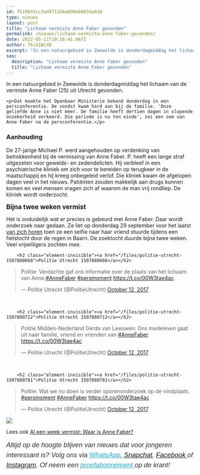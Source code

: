 ```yaml
---
id: f519b91cc3ad4711b8a698eb8634a018
type: nieuws
layout: post
title: "Lichaam vermiste Anne Faber gevonden"
permalink: /nieuws/lichaam-vermiste-anne-faber-gevonden/
date: 2022-05-11T19:16:41.067Z
author: 7biA1WiYB
excerpt: "In een natuurgebied in Zeewolde is donderdagmiddag het lichaam van de vermiste Anne Faber (25) uit Utrecht gevonden.   "
seo:
  description: "Lichaam vermiste Anne Faber gevonden"
  title: "Lichaam vermiste Anne Faber gevonden"
---
```

In een natuurgebied in Zeewolde is donderdagmiddag het lichaam van de vermiste Anne Faber (25) uit Utrecht gevonden.   

    <p>Dat maakte het Openbaar Ministerie bekend donderdag in een persconferentie. De vondst kwam hard aan bij de familie. 'Onze geliefde Anne is niet meer. De familie heeft dertien dagen in slopende onzekerheid verkeerd. Die periode is nu ten einde', zei een oom van Anne Faber na de persconferentie.</p>
<h3>Aanhouding</h3>
<p>De 27-jarige Michael P. werd aangehouden op verdenking van betrokkenheid bij de vermissing van Anne Faber. P. heeft een lange straf uitgezeten voor gewelds- en zedendelicten. Hij verbleef in een psychiatrische kliniek om zich voor te bereiden op terugkeer in de maatschappij en hij kreeg onbegeleid verlof. Die kliniek kwam de afgelopen dagen veel in het nieuws. Patiënten zouden makkelijk aan drugs kunnen komen en veel mensen vragen zich af waarom de man vrij rondliep. De kliniek wordt onderzocht.</p>
<p><span style="font-size: 1.231em; font-weight: bold;">Bijna twee weken vermist</span></p>
<p>Het is onduidelijk wat er precies is gebeurd met Anne Faber. Daar wordt onderzoek naar gedaan. Ze liet op donderdag 29 september voor het laatst <a href="https://7dagen.netlify.app/nieuws/al-een-week-vermist-waar-anne-faber">van zich horen</a> toen ze een selfie naar haar vriend stuurde tijdens een fietstocht door de regen in Baarn. De zoektocht duurde bijna twee weken. Veel vrijwilligers zochten mee.</p>
<p><div class="media media-element-container media-default"><div id="file-419414" class="file file-document file-text-oembed">

        <h2 class="element-invisible"><a href="/files/politie-utrecht-1507880668">Politie Utrecht 1507880668</a></h2>
    
  
  <div class="content">
    
<blockquote class="twitter-tweet" data-width="550"><p lang="nl" dir="ltr">Politie: Verdachte gaf ons informatie over de plaats van het lichaam van Anne.<a href="https://twitter.com/hashtag/AnneFaber?src=hash&amp;ref_src=twsrc%5Etfw">#AnneFaber</a>  <a href="https://twitter.com/hashtag/persmoment?src=hash&amp;ref_src=twsrc%5Etfw">#persmoment</a> <a href="https://t.co/00W3tae4ac">https://t.co/00W3tae4ac</a></p>&mdash; Politie Utrecht (@PolitieUtrecht) <a href="https://twitter.com/PolitieUtrecht/status/918507478274453507?ref_src=twsrc%5Etfw">October 12, 2017</a></blockquote>
<script async="" src="https://platform.twitter.com/widgets.js" charset="utf-8"></script>
  </div>

  
</div>
</div><br><div class="media media-element-container media-default"><div id="file-419415" class="file file-document file-text-oembed">

        <h2 class="element-invisible"><a href="/files/politie-utrecht-1507880712">Politie Utrecht 1507880712</a></h2>
    
  
  <div class="content">
    
<blockquote class="twitter-tweet" data-width="550"><p lang="nl" dir="ltr">Politie Midden-Nederland Gerda van Leeuwen: Ons medeleven gaat uit naar familie, vriend en vrienden van <a href="https://twitter.com/hashtag/AnneFaber?src=hash&amp;ref_src=twsrc%5Etfw">#AnneFaber</a>  <a href="https://t.co/00W3tae4ac">https://t.co/00W3tae4ac</a></p>&mdash; Politie Utrecht (@PolitieUtrecht) <a href="https://twitter.com/PolitieUtrecht/status/918507374528385024?ref_src=twsrc%5Etfw">October 12, 2017</a></blockquote>
<script async="" src="https://platform.twitter.com/widgets.js" charset="utf-8"></script>
  </div>

  
</div>
</div><br><div class="media media-element-container media-default"><div id="file-419416" class="file file-document file-text-oembed">

        <h2 class="element-invisible"><a href="/files/politie-utrecht-1507880781">Politie Utrecht 1507880781</a></h2>
    
  
  <div class="content">
    
<blockquote class="twitter-tweet" data-width="550"><p lang="nl" dir="ltr">Politie: Wat we nu doen is verder sporenonderzoek op de vindplaats. <a href="https://twitter.com/hashtag/persmoment?src=hash&amp;ref_src=twsrc%5Etfw">#persmoment</a> <a href="https://twitter.com/hashtag/AnneFaber?src=hash&amp;ref_src=twsrc%5Etfw">#AnneFaber</a> <a href="https://t.co/00W3tae4ac">https://t.co/00W3tae4ac</a></p>&mdash; Politie Utrecht (@PolitieUtrecht) <a href="https://twitter.com/PolitieUtrecht/status/918507735766925312?ref_src=twsrc%5Etfw">October 12, 2017</a></blockquote>
<script async="" src="https://platform.twitter.com/widgets.js" charset="utf-8"></script>
  </div>

  
</div>
</div>
<div class="kader">
<p><img class="kaderafbeelding" src="https://7dagen.netlify.app/sites/default/files/ff.png"></p>
<p>Lees ook <a href="https://7dagen.netlify.app/nieuws/al-een-week-vermist-waar-anne-faber">Al een week vermist: Waar is Anne Faber?</a></p>
<p><em style="box-sizing: inherit; color: rgb(51, 51, 51); font-family: &quot;PT Sans&quot;, sans-serif; font-size: 18px; line-height: 27px;">Altijd op de hoogte blijven van nieuws dat voor jongeren interessant is? Volg ons via </em><em style="box-sizing: inherit; color: rgb(34, 179, 224); transition: color 0.3s ease; font-family: &quot;PT Sans&quot;, sans-serif; font-size: 18px; line-height: 27px;"><a href="https://7dagen.netlify.app/whatsapp" style="box-sizing: inherit; color: rgb(34, 179, 224); transition: color 0.3s ease; font-family: &quot;PT Sans&quot;, sans-serif; font-size: 18px; line-height: 27px;">WhatsApp</a></em><em style="box-sizing: inherit; color: rgb(51, 51, 51); font-family: &quot;PT Sans&quot;, sans-serif; font-size: 18px; line-height: 27px;">,</em><em style="box-sizing: inherit; color: rgb(34, 179, 224); transition: color 0.3s ease; font-family: &quot;PT Sans&quot;, sans-serif; font-size: 18px; line-height: 27px;"><a href="https://7dagen.netlify.app/whatsapp" style="box-sizing: inherit; color: rgb(34, 179, 224); transition: color 0.3s ease; font-family: &quot;PT Sans&quot;, sans-serif; font-size: 18px; line-height: 27px;"> </a></em><em style="box-sizing: inherit; color: rgb(51, 51, 51); font-family: &quot;PT Sans&quot;, sans-serif; font-size: 18px; line-height: 27px;"><a href="https://www.snapchat.com/add/sevendaysnl">Snapchat</a>, <a href="https://www.facebook.com/7Daysnl?ref=bookmarks">Facebook </a>of <a href="https://instagram.com/7DAysnl/">Instagram</a>. Of </em><em style="box-sizing: inherit; color: rgb(51, 51, 51); font-family: &quot;PT Sans&quot;, sans-serif; font-size: 18px; line-height: 27px;">neem een </em><a href="https://abonneren.sevendays.nl/abonneren/abonnementen/ae/artikel" style="box-sizing: inherit; color: rgb(34, 179, 224); transition: color 0.3s ease; font-family: &quot;PT Sans&quot;, sans-serif; font-size: 18px; line-height: 27px;"><em style="box-sizing: inherit;">proefabonnement </em></a><em style="box-sizing: inherit; color: rgb(51, 51, 51); font-family: &quot;PT Sans&quot;, sans-serif; font-size: 18px; line-height: 27px;">op de krant!</em></p>
</div>
  
